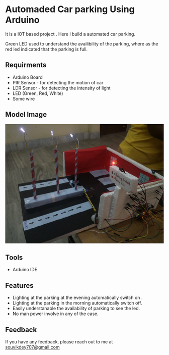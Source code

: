 
# Automaded Car parking Using Arduino

It is a IOT based project . Here I  build a automated car parking.

Green LED used to understand the availibility of the parking, where as the red led indicated that the parking is full.



## Requirments

- Arduino Board
- PIR Sensor - for detecting the motion of car
- LDR Sensor - for detecting the intensity of light 
- LED (Green, Red, White)
- Some wire
  
  


## Model Image

![App Screenshot](https://github.com/bumba5341/Automated_car_parking/blob/master/Image/arduino.png)

## Tools

- Arduino IDE
## Features

- Lighting at the parking at the evening automatically switch on  .
- Lighting at the parking in the morning automatically switch off.
- Easily understanable the availability of parking to see the led.
- No man power involve in any of the case.

## Feedback

If you have any feedback, please reach out to me at souvikdey707@gmail.com
